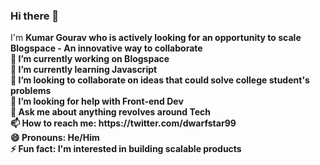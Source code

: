 ### Hi there 👋

<!--
**Dwarfstar-099/Dwarfstar-099** is a ✨ _special_ ✨ repository because its `README.md` (this file) appears on your GitHub profile. --!>

I'm <b>Kumar Gourav<b> who is actively looking for an opportunity to scale <b>Blogspace - An innovative way to collaborate</b> <br>
🔭 I’m currently working on Blogspace <br>
🌱 I’m currently learning Javascript  <br>
👯 I’m looking to collaborate on ideas that could solve college student's problems  <br>
🤔 I’m looking for help with Front-end Dev <br>
💬 Ask me about anything revolves around Tech <br>
📫 How to reach me: https://twitter.com/dwarfstar99 <br>
😄 Pronouns: He/Him <br>
⚡ Fun fact: I'm interested in building scalable products <br>


